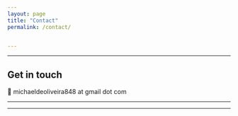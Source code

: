 ```yaml
---
layout: page
title: "Contact"
permalink: /contact/


---
```


---

## Get in touch

📧  michaeldeoliveira848 at gmail dot com


---

---
